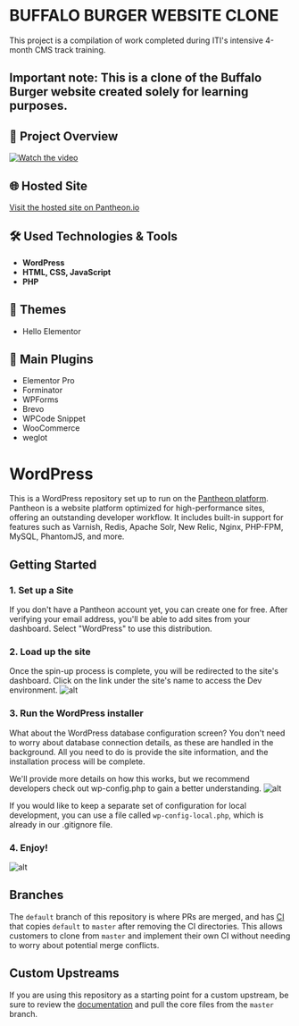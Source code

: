 # BUFFALO BURGER WEBSITE CLONE

This project is a compilation of work completed during ITI's intensive 4-month CMS track training.

## Important note: This is a clone of the Buffalo Burger website created solely for learning purposes.

## 🎥 Project Overview
[![Watch the video](https://img.youtube.com/vi/9GPdvOJG6lg/maxresdefault.jpg)](https://youtu.be/9GPdvOJG6lg)

## 🌐 Hosted Site
[Visit the hosted site on Pantheon.io](https://dev-baflfoburger.pantheonsite.io/)

## 🛠️ Used Technologies & Tools
- **WordPress**
- **HTML, CSS, JavaScript**
- **PHP**

## 🎨 Themes
- Hello Elementor

## 🔌 Main Plugins
- Elementor Pro
- Forminator
- WPForms
- Brevo
- WPCode Snippet
- WooCommerce
- weglot

# WordPress
This is a WordPress repository set up to run on the [Pantheon platform](https://pantheon.io).
Pantheon is a website platform optimized for high-performance sites, offering an outstanding developer workflow. It includes built-in support for features such as Varnish, Redis, Apache Solr, New Relic, Nginx, PHP-FPM, MySQL, PhantomJS, and more.

## Getting Started

### 1. Set up a Site
If you don't have a Pantheon account yet, you can create one for free. After verifying your email address, you'll be able to add sites from your dashboard. Select "WordPress" to use this distribution.

### 2. Load up the site

Once the spin-up process is complete, you will be redirected to the site's dashboard. Click on the link under the site's name to access the Dev environment.
![alt](http://i.imgur.com/2wjCj9j.png?1, '')

### 3. Run the WordPress installer

What about the WordPress database configuration screen? You don't need to worry about database connection details, as these are handled in the background. All you need to do is provide the site information, and the installation process will be complete.

We'll provide more details on how this works, but we recommend developers check out wp-config.php to gain a better understanding.
![alt](http://i.imgur.com/4EOcqYN.png, '')

If you would like to keep a separate set of configuration for local development, you can use a file called `wp-config-local.php`, which is already in our .gitignore file.

### 4. Enjoy!

![alt](http://i.imgur.com/fzIeQBP.png, '')

## Branches

The `default` branch of this repository is where PRs are merged, and has [CI](https://github.com/pantheon-systems/WordPress/tree/default/.circleci) that copies `default` to `master` after removing the CI directories. This allows customers to clone from `master` and implement their own CI without needing to worry about potential merge conflicts.

## Custom Upstreams

If you are using this repository as a starting point for a custom upstream, be sure to review the [documentation](https://pantheon.io/docs/create-custom-upstream#pull-in-core-from-pantheons-upstream) and pull the core files from the `master` branch.
